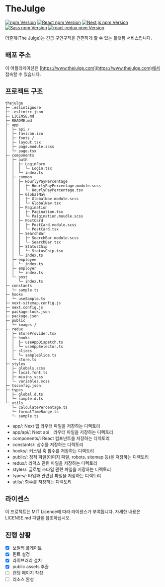 # TheJulge

<div>
  <a href="https://www.npmjs.com/package/npm"><img alt="npm Version" src="https://img.shields.io/badge/npm@latest-v9.6.6-CB3837?&logo=npm&logoColor=CB3837"></a>
  <a href="https://www.npmjs.com/package/react"><img alt="React npm Version" src="https://img.shields.io/badge/React-v18.2.0-61DAFB?logo=React&logoColor=61DAFB"></a>
  <a href="https://www.npmjs.com/package/next"><img alt="Next.js npm Version" src="https://img.shields.io/badge/Next.js-v13.4.7-000000?logo=Next.js&logoColor=000000"></a>
  <a href="https://www.npmjs.com/package/sass"><img alt="Sass npm Version" src="https://img.shields.io/badge/Sass-v1.63.6-CC6699?logo=sass&logoColor=CC6699"></a>
  <a href="https://www.npmjs.com/package/react-redux"><img alt="react-redux npm Version" src="https://img.shields.io/badge/react_redux-v8.1.1-764ABC?logo=redux&logoColor=764ABC"></a>
</div>

더줄게(The Julge)는 긴급 구인구직을 간편하게 할 수 있는 플랫폼 서비스입니다.

## 배포 주소

이 어플리케이션은 [https://www.thejulge.com](https://www.thejulge.com)에서 접속할 수 있습니다.

## 프로젝트 구조
```
thejulge
├─ .eslintignore
├─ .eslintrc.json
├─ LICENSE.md
├─ README.md
├─ app
│  ├─ api /
│  ├─ favicon.ico
│  ├─ fonts /
│  ├─ layout.tsx
│  ├─ page.module.scss
│  └─ page.tsx
├─ components
│  ├─ auth
│  │  ├─ LoginForm
│  │  │  └─ Login.tsx
│  │  └─ index.ts
│  ├─ common
│  │  ├─ HourlyPayPercentage
│  │  │  ├─ HourlyPayPercentage.module.scss
│  │  │  └─ HourlyPayPercentage.tsx
│  │  ├─ GlobalNav
│  │  │  ├─ GlobalNav.module.scss
│  │  │  └─ GlobalNav.tsx
│  │  ├─ Pagination
│  │  │  ├─ Pagination.tsx
│  │  │  └─ Paigination.moudle.scss
│  │  ├─ PostCard
│  │  │  ├─ PostCard.module.scss
│  │  │  └─ PostCard.tsx
│  │  ├─ SearchBar
│  │  │  ├─ SearchBar.module.scss
│  │  │  └─ SearchBar.tsx
│  │  ├─ StatusChip
│  │  │  └─ StatusChip.tsx
│  │  └─ index.ts
│  ├─ employee
│  │  └─ index.ts
│  ├─ employer
│  │  └─ index.ts
│  └─ post
│     └─ index.ts
├─ constants
│  └─ sample.ts
├─ hooks
│  └─ useSample.ts
├─ next-sitemap.config.js
├─ next.config.js
├─ package-lock.json
├─ package.json
├─ public
│  └─ images /
├─ redux
│  ├─ StoreProvider.tsx
│  ├─ hooks
│  │  ├─ useAppDispatch.ts
│  │  └─ useAppSelector.ts
│  ├─ slices
│  │  └─ sampleSlice.ts
│  └─ store.ts
├─ styles
│  ├─ globals.scss
│  ├─ local.font.ts
│  ├─ mixins.scss
│  └─ variables.scss
├─ tsconfig.json
├─ types
│  ├─ global.d.ts
│  └─ sample.d.ts
└─ utils
   └─ calculatePercentage.ts
   └─ formatTimeRange.ts
   └─ sample.ts

```

- app/: Next 앱 라우터 파일을 저장하는 디렉토리
- app/api/: Next api　라우터 파일을 저장하는 디렉토리
- components/: React 컴포넌트를 저장하는 디렉토리
- constants/: 상수를 저장하는 디렉토리
- hooks/: 커스텀 훅 함수를 저장하는 디렉토리
- public/: 정적 파일(이미지 파일, robots, sitemap 등)을 저장하는 디렉토리
- redux/: 리덕스 관련 파일을 저장하는 디렉토리
- styles/: 글로벌 스타일 관련 파일을 저장하는 디렉토리 
- types/: 타입과 관련된 파일을 저장하는 디렉토리
- utils/: 함수를 저장하는 디렉토리

## 라이센스

이 프로젝트는 MIT Licence에 따라 라이센스가 부여됩니다. 자세한 내용은 LICENSE.md 파일을 참조하십시오.

## 진행 상황

- [x] 보일러 플레이트
- [x] 린트 설정
- [x] 라이브러리 설치
- [x] public assets 추출
- [ ] 랜딩 페이지 작성
- [ ] 리소스 완성
